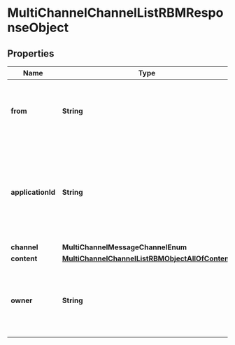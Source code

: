 

# MultiChannelChannelListRBMResponseObject


## Properties

| Name | Type | Description | Notes |
|------------ | ------------- | ------------- | -------------|
|**from** | **String** | The sender ID of the message. This could be an alphanumeric sender ID. |  |
|**applicationId** | **String** | The ID of the Application your from number or senderId is associated with in the Bandwidth Phone Number Dashboard. |  |
|**channel** | **MultiChannelMessageChannelEnum** |  |  |
|**content** | [**MultiChannelChannelListRBMObjectAllOfContent**](MultiChannelChannelListRBMObjectAllOfContent.md) |  |  |
|**owner** | **String** | The Bandwidth senderId associated with the message. Identical to &#39;from&#39;. |  |



